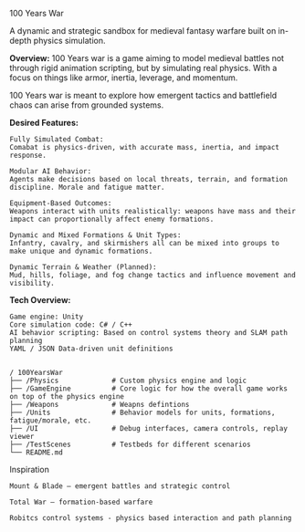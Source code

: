 100 Years War

A dynamic and strategic sandbox for medieval fantasy warfare built on in-depth physics simulation.

**Overview:**
100 Years war is a game aiming to model medieval battles not through rigid animation scripting, but by simulating real physics. With a focus on things like armor, inertia, leverage, and momentum.

100 Years war is meant to explore how emergent tactics and battlefield chaos can arise from grounded systems.

**Desired Features:**

    Fully Simulated Combat:
    Comabat is physics-driven, with accurate mass, inertia, and impact response.

    Modular AI Behavior:
    Agents make decisions based on local threats, terrain, and formation discipline. Morale and fatigue matter.

    Equipment-Based Outcomes:
    Weapons interact with units realistically: weapons have mass and their impact can proportionally affect enemy formations.

    Dynamic and Mixed Formations & Unit Types:
    Infantry, cavalry, and skirmishers all can be mixed into groups to make unique and dynamic formations.

    Dynamic Terrain & Weather (Planned):
    Mud, hills, foliage, and fog change tactics and influence movement and visibility.

**Tech	Overview:**

    Game engine: Unity
    Core simulation code: C# / C++	
    AI behavior scripting: Based on control systems theory and SLAM path planning
    YAML / JSON	Data-driven unit definitions


    / 100YearsWar
    ├── /Physics             # Custom physics engine and logic
    ├── /GameEngine          # Core logic for how the overall game works on top of the physics engine
    ├── /Weapons             # Weapns defintions
    ├── /Units               # Behavior models for units, formations, fatigue/morale, etc.
    ├── /UI                  # Debug interfaces, camera controls, replay viewer
    ├── /TestScenes          # Testbeds for different scenarios
    └── README.md

 Inspiration

    Mount & Blade – emergent battles and strategic control

    Total War – formation-based warfare

    Robitcs control systems - physics based interaction and path planning
